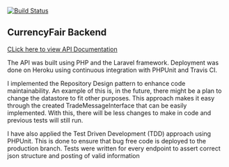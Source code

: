[![Build Status](https://travis-ci.com/wehjey/currencyfair-backend.svg?branch=master)](https://travis-ci.com/wehjey/currencyfair-backend)

## CurrencyFair Backend

[CLick here to view API Documentation](https://documenter.getpostman.com/view/8350697/TVeiCAj1)

The API was built using PHP and the Laravel framework. Deployment was done on Heroku using continuous integration with PHPUnit and Travis CI.

I implemented the Repository Design pattern to enhance code maintainability. An example of this is, in the future, there might be a plan to change the datastore to fit other purposes. This approach makes it easy through the created TradeMessageInterface that can be easily implemented. With this, there will be less changes to make in code and previous tests will still run.

I have also applied the Test Driven Development (TDD) approach using PHPUnit. This is done to ensure that bug free code is deployed to the production branch. Tests were written for every endpoint to assert correct json structure and posting of valid information



